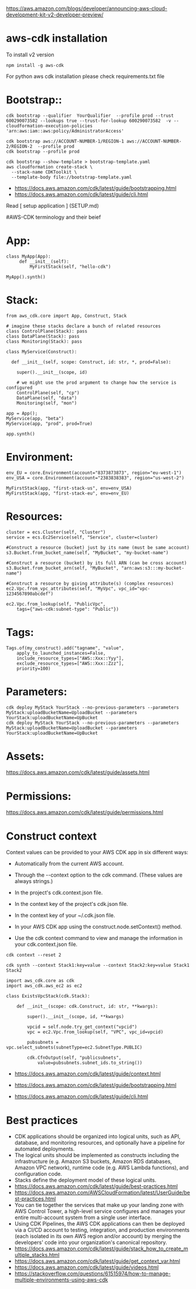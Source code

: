 

https://aws.amazon.com/blogs/developer/announcing-aws-cloud-development-kit-v2-developer-preview/

# aws-cdk installation
To install v2 version
```
npm install -g aws-cdk
```
For python aws cdk installation please check requirements.txt file

# Bootstrap::
```
cdk bootstrap --qualifier  YourQualifier  --profile prod --trust 600290073582 --lookups true --trust-for-lookup 600290073582  -v --cloudformation-execution-policies 'arn:aws:iam::aws:policy/AdministratorAccess'

cdk bootstrap aws://ACCOUNT-NUMBER-1/REGION-1 aws://ACCOUNT-NUMBER-2/REGION-2  --profile prod
cdk bootstrap --profile prod
```
```
cdk bootstrap --show-template > bootstrap-template.yaml
aws cloudformation create-stack \
  --stack-name CDKToolkit \
  --template-body file://bootstrap-template.yaml
```

* https://docs.aws.amazon.com/cdk/latest/guide/bootstrapping.html
* https://docs.aws.amazon.com/cdk/latest/guide/cli.html

Read [ setup application ] (SETUP.md)

#AWS-CDK terminology and their beief

# App:
```
class MyApp(App):
     def __init__(self):
         MyFirstStack(self, "hello-cdk")

MyApp().synth()
```
# Stack:
```
from aws_cdk.core import App, Construct, Stack

# imagine these stacks declare a bunch of related resources
class ControlPlane(Stack): pass
class DataPlane(Stack): pass
class Monitoring(Stack): pass

class MyService(Construct):

  def __init__(self, scope: Construct, id: str, *, prod=False):
  
    super().__init__(scope, id)
  
    # we might use the prod argument to change how the service is configured
    ControlPlane(self, "cp")
    DataPlane(self, "data")
    Monitoring(self, "mon")
    
app = App();
MyService(app, "beta")
MyService(app, "prod", prod=True)

app.synth()  
```
# Environment:
```
env_EU = core.Environment(account="8373873873", region="eu-west-1")
env_USA = core.Environment(account="2383838383", region="us-west-2")

MyFirstStack(app, "first-stack-us", env=env_USA)
MyFirstStack(app, "first-stack-eu", env=env_EU)
```
# Resources:
```
cluster = ecs.Cluster(self, "Cluster")
service = ecs.Ec2Service(self, "Service", cluster=cluster)
```

```
#Construct a resource (bucket) just by its name (must be same account)
s3.Bucket.from_bucket_name(self, "MyBucket", "my-bucket-name")

#Construct a resource (bucket) by its full ARN (can be cross account)
s3.Bucket.from_bucket_arn(self, "MyBucket", "arn:aws:s3:::my-bucket-name")

#Construct a resource by giving attribute(s) (complex resources)
ec2.Vpc.from_vpc_attributes(self, "MyVpc", vpc_id="vpc-1234567890abcdef")
```

```
ec2.Vpc.from_lookup(self, "PublicVpc", 
    tags={"aws-cdk:subnet-type": "Public"})
```

# Tags:
```
Tags.of(my_construct).add("tagname", "value",
    apply_to_launched_instances=False,
    include_resource_types=["AWS::Xxx::Yyy"],
    exclude_resource_types=["AWS::Xxx::Zzz"],
    priority=100)
```

# Parameters:

```
cdk deploy MyStack YourStack --no-previous-parameters --parameters MyStack:uploadBucketName=UploadBucket --parameters YourStack:uploadBucketName=UpBucket
cdk deploy MyStack YourStack --no-previous-parameters --parameters MyStack:uploadBucketName=UploadBucket --parameters YourStack:uploadBucketName=UpBucket
```

# Assets:
https://docs.aws.amazon.com/cdk/latest/guide/assets.html

# Permissions:
https://docs.aws.amazon.com/cdk/latest/guide/permissions.html

# Construct context
Context values can be provided to your AWS CDK app in six different ways:
* Automatically from the current AWS account.
* Through the --context option to the cdk command. (These values are always strings.)
* In the project's cdk.context.json file.
* In the context key of the project's cdk.json file.
* In the context key of your ~/.cdk.json file.
* In your AWS CDK app using the construct.node.setContext() method.

* Use the cdk context command to view and manage the information in your cdk.context.json file. 
```
cdk context --reset 2
```
```
cdk synth --context Stack1:key=value --context Stack2:key=value Stack1 Stack2
```
```
import aws_cdk.core as cdk
import aws_cdk.aws_ec2 as ec2

class ExistsVpcStack(cdk.Stack):

    def __init__(scope: cdk.Construct, id: str, **kwargs):
  
        super().__init__(scope, id, **kwargs)
    
        vpcid = self.node.try_get_context("vpcid")
        vpc = ec2.Vpc.from_lookup(self, "VPC", vpc_id=vpcid)
    
        pubsubnets = vpc.select_subnets(subnetType=ec2.SubnetType.PUBLIC)
    
        cdk.CfnOutput(self, "publicsubnets",
            value=pubsubnets.subnet_ids.to_string())
```
* https://docs.aws.amazon.com/cdk/latest/guide/context.html


* https://docs.aws.amazon.com/cdk/latest/guide/bootstrapping.html
* https://docs.aws.amazon.com/cdk/latest/guide/cli.html

# Best practices

* CDK applications should be organized into logical units, such as API, database, and monitoring resources, and optionally have a pipeline for automated deployments. 
* The logical units should be implemented as constructs including the infrastructure (e.g. Amazon S3 buckets, Amazon RDS databases, Amazon VPC network), runtime code (e.g. AWS Lambda functions), and configuration code. 
* Stacks define the deployment model of these logical units.
* https://docs.aws.amazon.com/cdk/latest/guide/best-practices.html
* https://docs.aws.amazon.com/AWSCloudFormation/latest/UserGuide/best-practices.html
* You can tie together the services that make up your landing zone with AWS Control Tower, a high-level service configures and manages your entire multi-account system from a single user interface.
* Using CDK Pipelines, the AWS CDK applications can then be deployed via a CI/CD account to testing, integration, and production environments (each isolated in its own AWS region and/or account) by merging the developers' code into your organization's canonical repository.
* https://docs.aws.amazon.com/cdk/latest/guide/stack_how_to_create_multiple_stacks.html
* https://docs.aws.amazon.com/cdk/latest/guide/get_context_var.html
* https://docs.aws.amazon.com/cdk/latest/guide/videos.html
* https://stackoverflow.com/questions/61515974/how-to-manage-multiple-environments-using-aws-cdk
